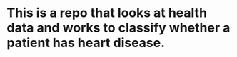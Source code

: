 # This is a repo that looks at health data and works to classify whether a patient has heart disease.